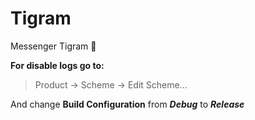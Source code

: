 # Tigram
Messenger Tigram 🐯

**For disable logs go to:**
> Product -> Scheme -> Edit Scheme... <br/>

And change **Build Configuration** from **_Debug_** to **_Release_**
